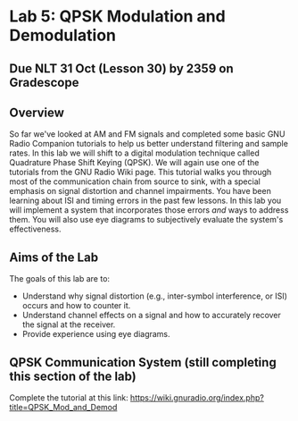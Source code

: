 # Lab 5: QPSK Modulation and Demodulation

## Due NLT 31 Oct (Lesson 30) by 2359 on Gradescope

## Overview

So far we've looked at AM and FM signals and completed some basic GNU Radio Companion tutorials to help us better understand filtering and sample rates. In this lab we will shift to a digital modulation technique called Quadrature Phase Shift Keying (QPSK). We will again use one of the tutorials from the GNU Radio Wiki page. This tutorial walks you through most of the communication chain from source to sink, with a special emphasis on signal distortion and channel impairments. You have been learning about ISI and timing errors in the past few lessons. In this lab you will implement a system that incorporates those errors _and_ ways to address them. You will also use eye diagrams to subjectively evaluate the system's effectiveness.

## Aims of the Lab

The goals of this lab are to:
    
- Understand why signal distortion (e.g., inter-symbol interference, or ISI) occurs and how to counter it.
- Understand channel effects on a signal and how to accurately recover the signal at the receiver.
- Provide experience using eye diagrams.

## QPSK Communication System (still completing this section of the lab)

Complete the tutorial at this link: https://wiki.gnuradio.org/index.php?title=QPSK_Mod_and_Demod


